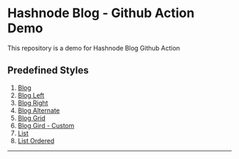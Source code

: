 # Hashnode Blog - Github Action Demo
This repository is a demo for Hashnode Blog Github Action

## Predefined Styles
1. [Blog](blog.md)
2. [Blog Left](blog-left.md)
3. [Blog Right](blog-right.md)
4. [Blog Alternate](blog-alternate.md)
5. [Blog Grid](blog-grid.md)
6. [Blog Gird - Custom](blog-grid-4.md)
7. [List](list.md)
8. [List Ordered](list-ordered.md)


---

<!-- START common-footer.mustache -->
<!-- END common-footer.mustache -->